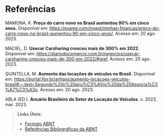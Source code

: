 # Referências

MAMONA, K. <b>Preço do carro novo no Brasil aumentou 90% em cinco anos.</b> Disponível em: <https://exame.com/invest/minhas-financas/preco-do-carro-novo-no-brasil-aumentou-90-em-cinco-anos/>. Acesso em: 20 ago. 2023.
 
MACIEL, D. <b>Usecar Carsharing cresceu mais de 300% em 2022.</b> Disponível em: <https://diariodocomercio.com.br/negocios/usecar-carsharing-cresceu-mais-de-300-em-2022/#gref>. Acesso em: 20 ago. 2023.

QUINTELLA, M. <b>Aumento das locações de veículos no Brasil.</b> Disponível em: <https://portal.fgv.br/artigos/aumento-locacoes-veiculos-brasil#:~:text=Segundo%20o%20anu%C3%A1rio%20da%20Associa%C3%A7%C3%A3o>. Acesso em: 20 ago. 2023.

ABLA (ED.). <b>Anuário Brasileiro do Setor de Locação de Veículos.</b> v. 2023, mar. 2023.


> **Links Úteis**:
> - [Formato ABNT](https://www.normastecnicas.com/abnt/trabalhos-academicos/referencias/)
> - [Referências Bibliográficas da ABNT](https://comunidade.rockcontent.com/referencia-bibliografica-abnt/)